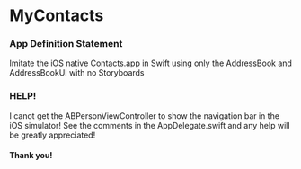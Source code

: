 # MyContacts

### App Definition Statement 

Imitate the iOS native Contacts.app in Swift using only the AddressBook and AddressBookUI with no Storyboards

### HELP!

I canot get the ABPersonViewController to show the navigation bar in the iOS simulator!  See the comments in the AppDelegate.swift and any help will be greatly appreciated!  

#### Thank you!
